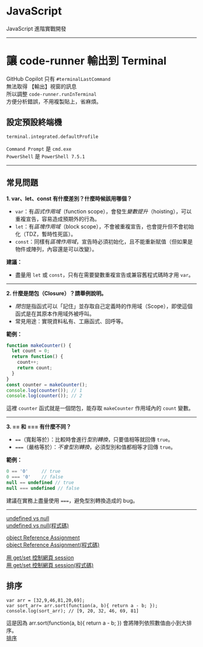 # JavaScript
JavaScript 進階實戰開發

---

# 讓 code-runner 輸出到 Terminal
GitHub Copilot 只有 `#terminalLastCommand`  
無法取得 【輸出】視窗的訊息  
所以調整 `code-runner.runInTerminal`  
方便分析錯誤，不用複製貼上，省麻煩。  

## 設定預設終端機
```shell
terminal.integrated.defaultProfile
```
`Command Prompt` 是 `cmd.exe`  
`PowerShell` 是 `PowerShell 7.5.1`  

---

## 常見問題

**1. var、let、const 有什麼差別？什麼時候該用哪個？**

- `var`：有*函式作用域*（function scope），會發生*變數提升*（hoisting），可以重複宣告，容易造成預期外的行為。
- `let`：有*區塊作用域*（block scope），不會被重複宣告，也會提升但不會初始化（TDZ，暫時性死區）。
- `const`：同樣有*區塊作用域*，宣告時必須初始化，且不能重新賦值（但如果是物件或陣列，內容還是可以改變）。

**建議：**
- 盡量用 `let` 或 `const`，只有在需要變數重複宣告或兼容舊程式碼時才用 `var`。

---

**2. 什麼是閉包（Closure）？請舉例說明。**

- *閉包*是指函式可以「記住」並存取自己定義時的作用域（Scope），即使這個函式是在其原本作用域外被呼叫。
- 常見用途：實現資料私有、工廠函式、回呼等。

**範例：**
```javascript
function makeCounter() {
  let count = 0;
  return function() {
    count++;
    return count;
  }
}
const counter = makeCounter();
console.log(counter()); // 1
console.log(counter()); // 2
```
這裡 `counter` 函式就是一個閉包，能存取 `makeCounter` 作用域內的 `count` 變數。

---

**3. == 和 === 有什麼不同？**

- `==`（寬鬆等於）：比較時會進行*型別轉換*，只要值相等就回傳 `true`。
- `===`（嚴格等於）：*不會型別轉換*，必須型別和值都相等才回傳 `true`。

**範例：**
```javascript
0 == '0'     // true
0 === '0'    // false
null == undefined // true
null === undefined // false
```
建議在實務上盡量使用 `===`，避免型別轉換造成的 bug。

---

[undefined vs null](./docs/undefined_vs_null.md)  
[undefined vs null(程式碼)](./src/undefined_vs_null.js)  

[object Reference Assignment](./docs/objectReferenceAssignment.md)  
[object Reference Assignment(程式碼)](./src/objectReferenceAssignment.js)  

[用 get/set 控制網頁 session](./docs/session.md)  
[用 get/set 控制網頁 session(程式碼)](./src/session.js)  

## 排序
```
var arr = [32,9,46,81,20,69];
var sort_arr= arr.sort(function(a, b){ return a - b; });
console.log(sort_arr); // [9, 20, 32, 46, 69, 81]
```
這是因為 arr.sort(function(a, b){ return a - b; }) 會將陣列依照數值由小到大排序。  
[排序](./src/sort.js)  


